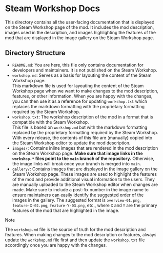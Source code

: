 # Steam Workshop Docs

This directory contains all the user-facing documentation that is displayed on the Steam Workshop page of the mod. It includes the mod description, images used in the description, and images highlighting the features of the mod that are displayed in the image gallery on the Steam Workshop page.

## Directory Structure

- `README.md`: You are here, this file only contains documentation for developers and maintainers. It is not published on the Steam Workshop.
- `workshop.md`: Serves as a basis for layouting the content of the Steam Workshop page.  
This markdown file is used for layouting the content of the Steam Workshop page when we want to make changes to the mod description, features, or other information. When you are happy with the changes, you can then use it as a reference for updating `workshop.txt` which replaces the markdown formatting with the proprietary formatting required by the Steam Workshop.
- `workshop.txt`: The workshop description of the mod in a format that is compatible with the Steam Workshop.  
This file is based on `workshop.md` but with the markdown formatting replaced by the proprietary formatting required by the Steam Workshop. With every release, the contents of this file are (manually) copied into the Steam Workshop editor to update the mod description.
- `images/`: Contains inline images that are rendered in the mod description on the Steam Workshop page. **Make sure that image links in the `workshop.*` files point to the `main` branch of the repository.** Otherwise, the image links will break once your branch is merged into `main`.
- `gallery/`: Contains images that are displayed in the image gallery on the Steam Workshop page. These images are used to highlight the features of the mod and provide additional visual information to the users. They are manually uploaded to the Steam Workshop editor when changes are made. Make sure to include a post-fix number in the image name to ensure maintainers can easily identify the suggested order of the images in the gallery. The suggested format is `overview-01.png`, `feature-X-02.png`, `feature-Y-03.png`, etc., where `X` and `Y` are the primary features of the mod that are highlighted in the image.

> [!NOTE]
> The `workshop.md` file is the source of truth for the mod description and features. When making changes to the mod description or features, always update the `workshop.md` file first and then update the `workshop.txt` file accordingly once you are happy with the changes.